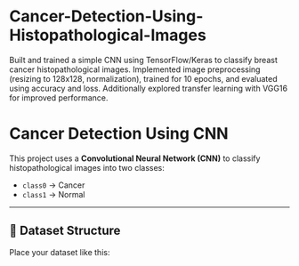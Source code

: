 # Cancer-Detection-Using-Histopathological-Images
Built and trained a simple CNN using TensorFlow/Keras to classify breast cancer histopathological images. Implemented image preprocessing (resizing to 128x128, normalization), trained for 10 epochs, and evaluated using accuracy and loss. Additionally explored transfer learning with VGG16 for improved performance.
# Cancer Detection Using CNN

This project uses a **Convolutional Neural Network (CNN)** to classify histopathological images into two classes:  
- `class0` → Cancer  
- `class1` → Normal  

---

## 📂 Dataset Structure
Place your dataset like this:
